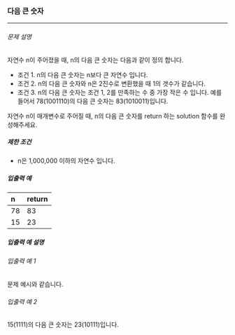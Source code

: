 ### 다음 큰 숫자 

***

###### 문제 설명

자연수 n이 주어졌을 때, n의 다음 큰 숫자는 다음과 같이 정의 합니다.

- 조건 1. n의 다음 큰 숫자는 n보다 큰 자연수 입니다.
- 조건 2. n의 다음 큰 숫자와 n은 2진수로 변환했을 때 1의 갯수가 같습니다.
- 조건 3. n의 다음 큰 숫자는 조건 1, 2를 만족하는 수 중 가장 작은 수 입니다.
예를 들어서 78(1001110)의 다음 큰 숫자는 83(1010011)입니다.

자연수 n이 매개변수로 주어질 때, n의 다음 큰 숫자를 return 하는 solution 함수를 완성해주세요.

##### 제한 조건

- n은 1,000,000 이하의 자연수 입니다.

##### 입출력 예

| n| return    | 
| :--- |  :--- |
| 78    | 83 |
| 15  | 23   |

##### 입출력 예 설명
###### 입출력 예 1

문제 예시와 같습니다.


###### 입출력 예 2
15(1111)의 다음 큰 숫자는 23(10111)입니다.